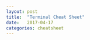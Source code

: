 ```yaml
---
layout: post
title:  "Terminal Cheat Sheet"
date:   2017-04-17
categories: cheatsheet
---
```


<script src="https://gist.github.com/awkale/6116732.js"></script>

